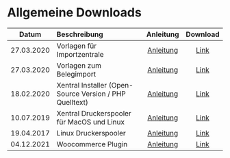 # Allgemeine Downloads


| Datum        | Beschreibung           | Anleitung  | Download  |
| ------------- |:-------------|:-----:|:-----:|
| 27.03.2020      | Vorlagen für Importzentrale | [Anleitung](https://help.xentral.com/hc/de/articles/360020882020-Schritt-16-Artikel-importieren) | [Link](https://github.com/xentral-erp-software-gmbh/downloads/blob/master/importzentrale_vorlagen.zip)
| 27.03.2020      | Vorlagen zum Belegimport | [Anleitung](https://help.xentral.com/hc/de/articles/360016721960-Belege-Vorlagen) | [Link](https://github.com/xentral-erp-software-gmbh/downloads/blob/master/belegeimport_vorlagen.zip)
| 18.02.2020      | Xentral Installer (Open-Source Version / PHP Quelltext) | [Anleitung](https://help.xentral.com/hc/de/articles/360017377620-Installation-von-xentral-ab-Version-19-1) | [Link](https://github.com/xentral-erp-software-gmbh/downloads/raw/master/installer.zip)
| 10.07.2019	      | Xentral Druckerspooler für MacOS und Linux | [Anleitung](https://help.xentral.com/hc/de/articles/360016756299-Drucker#toc-19) | [Link](https://github.com/xentral-erp-software-gmbh/downloads/raw/master/xentral-spooler2.app.dmg)
| 19.04.2017	      | Linux Druckerspooler | [Anleitung](https://help.xentral.com/hc/de/articles/360016756299-Drucker#toc-19) | [Link](https://github.com/xentral-erp-software-gmbh/downloads/raw/master/wawision_drucker_spooler.tar.gz)
| 04.12.2021		      | Woocommerce Plugin	 | [Anleitung](https://help.xentral.com/hc/de/articles/360016761119-WooCommerce) | [Link](https://github.com/xentral-erp-software-gmbh/downloads/raw/master/woocommerceimporter.zip)







